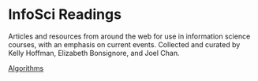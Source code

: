 # InfoSci Readings
Articles and resources from around the web for use in information science courses, with an emphasis on current events. Collected and curated by Kelly Hoffman, Elizabeth Bonsignore, and Joel Chan. 

[Algorithms](algorithms.md)
